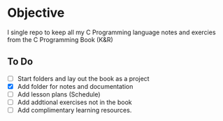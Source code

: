 # Objective

I single repo to keep all my C Programming language notes and exercies from the C Programming Book (K&R)

## To Do
- [ ] Start folders and lay out the book as a project
- [x] Add folder for notes and documentation
- [ ] Add lesson plans (Schedule)
- [ ] Add addtional exercises not in the book
- [ ] Add complimentary learning resources. 